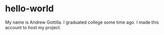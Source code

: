 # hello-world

My name is Andrew Gottilla. I graduated college some time ago. I made this account to host my project.
